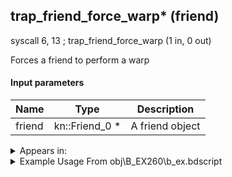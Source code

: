 ## trap_friend_force_warp* (friend)

syscall 6, 13 ; trap_friend_force_warp (1 in, 0 out)

Forces a friend to perform a warp

#### Input parameters
| Name | Type | Description
|------|------|------------
| friend   | kn::Friend_0 *   | A friend object




<details>
	<summary>Appears in:</summary>
| filename | Entity (obj)
|----------|-------------
| obj\B_EX260\b_ex.bdscript       | ((B) Xemnas (Armor))          
| obj\F_EH070\f_eh.bdscript       | ((F) Xemnas’s dragon core cylinder (right) (EH))          
| obj\F_EH080\f_eh.bdscript       | ((F) Xemnas’s dragon core cylinder (left) (EH))          
| obj\F_NM130\f_nm.bdscript       | ((F) ??? (NM))          

</details>

<details>
	<summary>Example Usage From obj\B_EX260\b_ex.bdscript</summary>
L817:
 jz L1095
 pushFromPSp 4
 syscall 1, 147 ; trap_obj_pos (1 in, 1 out)
 memcpyToSp 16, 64
 pushFromPSp 64
 pushFromPSpVal 0
 syscall 1, 147 ; trap_obj_pos (1 in, 1 out)
 memcpyToSp 16, 80
 pushFromPSp 80
 syscall 0, 5 ; trap_vector_sub (2 in, 1 out)
 memcpyToSp 16, 96
 pushFromPSp 96
 memcpyToSp 16, 48
 pushFromPSp 48
 syscall 0, 6 ; trap_vector_len (1 in, 1 out)
 pushImmf 1000
 subf 
 supzf 
 jz L1093
 pushFromPSp 4
 syscall 6, 13 ; trap_friend_force_warp (1 in, 0 out)
 pushFromFSpVal 72
 dup 
 pushImm 0
 sub 
 jz L873
 jmp L1063
</details>

